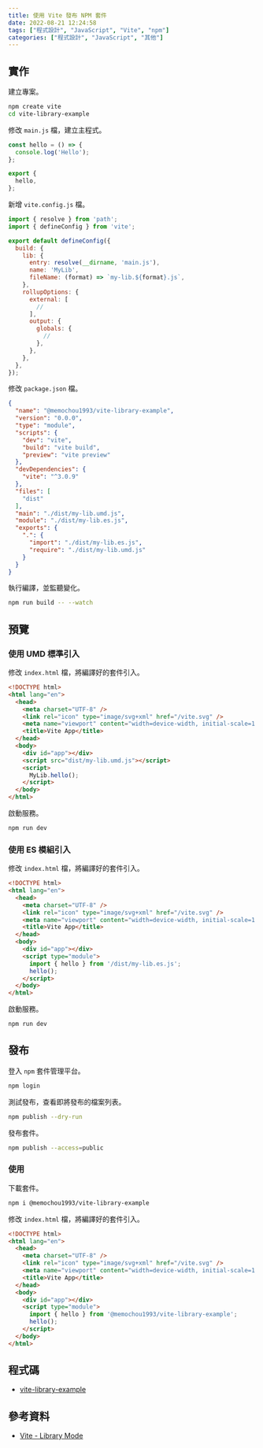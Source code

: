 ```yaml
---
title: 使用 Vite 發布 NPM 套件
date: 2022-08-21 12:24:58
tags: ["程式設計", "JavaScript", "Vite", "npm"]
categories: ["程式設計", "JavaScript", "其他"]
---
```


## 實作

建立專案。

```bash
npm create vite
cd vite-library-example
```

修改 `main.js` 檔，建立主程式。

```js
const hello = () => {
  console.log('Hello');
};

export {
  hello,
};
```

新增 `vite.config.js` 檔。

```js
import { resolve } from 'path';
import { defineConfig } from 'vite';

export default defineConfig({
  build: {
    lib: {
      entry: resolve(__dirname, 'main.js'),
      name: 'MyLib',
      fileName: (format) => `my-lib.${format}.js`,
    },
    rollupOptions: {
      external: [
        //
      ],
      output: {
        globals: {
          //
        },
      },
    },
  },
});
```

修改 `package.json` 檔。

```json
{
  "name": "@memochou1993/vite-library-example",
  "version": "0.0.0",
  "type": "module",
  "scripts": {
    "dev": "vite",
    "build": "vite build",
    "preview": "vite preview"
  },
  "devDependencies": {
    "vite": "^3.0.9"
  },
  "files": [
    "dist"
  ],
  "main": "./dist/my-lib.umd.js",
  "module": "./dist/my-lib.es.js",
  "exports": {
    ".": {
      "import": "./dist/my-lib.es.js",
      "require": "./dist/my-lib.umd.js"
    }
  }
}
```

執行編譯，並監聽變化。

```bash
npm run build -- --watch
```

## 預覽

### 使用 UMD 標準引入

修改 `index.html` 檔，將編譯好的套件引入。

```html
<!DOCTYPE html>
<html lang="en">
  <head>
    <meta charset="UTF-8" />
    <link rel="icon" type="image/svg+xml" href="/vite.svg" />
    <meta name="viewport" content="width=device-width, initial-scale=1.0" />
    <title>Vite App</title>
  </head>
  <body>
    <div id="app"></div>
    <script src="dist/my-lib.umd.js"></script>
    <script>
      MyLib.hello();
    </script>
  </body>
</html>
```

啟動服務。

```bash
npm run dev
```

### 使用 ES 模組引入

修改 `index.html` 檔，將編譯好的套件引入。

```html
<!DOCTYPE html>
<html lang="en">
  <head>
    <meta charset="UTF-8" />
    <link rel="icon" type="image/svg+xml" href="/vite.svg" />
    <meta name="viewport" content="width=device-width, initial-scale=1.0" />
    <title>Vite App</title>
  </head>
  <body>
    <div id="app"></div>
    <script type="module">
      import { hello } from '/dist/my-lib.es.js';
      hello();
    </script>
  </body>
</html>
```

啟動服務。

```bash
npm run dev
```

## 發布

登入 `npm` 套件管理平台。

```bash
npm login
```

測試發布，查看即將發布的檔案列表。

```bash
npm publish --dry-run
```

發布套件。

```bash
npm publish --access=public
```

### 使用

下載套件。

```bash
npm i @memochou1993/vite-library-example
```

修改 `index.html` 檔，將編譯好的套件引入。

```html
<!DOCTYPE html>
<html lang="en">
  <head>
    <meta charset="UTF-8" />
    <link rel="icon" type="image/svg+xml" href="/vite.svg" />
    <meta name="viewport" content="width=device-width, initial-scale=1.0" />
    <title>Vite App</title>
  </head>
  <body>
    <div id="app"></div>
    <script type="module">
      import { hello } from '@memochou1993/vite-library-example';
      hello();
    </script>
  </body>
</html>
```

## 程式碼

- [vite-library-example](https://github.com/memochou1993/vite-library-example)

## 參考資料

- [Vite - Library Mode](https://vitejs.dev/guide/build.html#library-mode)
